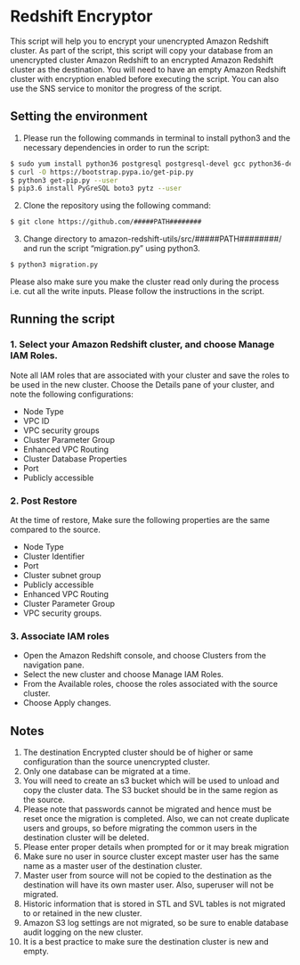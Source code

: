 # Redshift Encryptor

This script will help you to encrypt your unencrypted Amazon Redshift cluster. As part of the script, this script will copy your database from an unencrypted cluster Amazon Redshift to an encrypted Amazon Redshift cluster as the destination. You will need to have an empty Amazon Redshift cluster with encryption enabled before executing the script. You can also use the SNS service to monitor the progress of the script.


## Setting the environment

1. Please run the following commands in terminal to install python3 and the necessary dependencies in order to run the script:
```sh
$ sudo yum install python36 postgresql postgresql-devel gcc python36-devel libffi-devel
$ curl -O https://bootstrap.pypa.io/get-pip.py
$ python3 get-pip.py --user
$ pip3.6 install PyGreSQL boto3 pytz --user
```

2. Clone the repository using the following command:
```sh
$ git clone https://github.com/#####PATH########
```

3. Change directory to amazon-redshift-utils/src/#####PATH########/ and run the script “migration.py” using python3.
```sh
$ python3 migration.py
```
Please also make sure you make the cluster read only during the process i.e. cut all the write inputs.
Please follow the instructions in the script.


## Running the script

### 1. Select your Amazon Redshift cluster, and choose Manage IAM Roles.
Note all IAM roles that are associated with your cluster and save the roles to be used in the new cluster.
Choose the Details pane of your cluster, and note the following configurations:
- Node Type
- VPC ID
- VPC security groups
- Cluster Parameter Group
- Enhanced VPC Routing
- Cluster Database Properties
- Port
- Publicly accessible
 
### 2. Post Restore
At the time of restore, Make sure the following properties are the same compared to the source.
- Node Type
- Cluster Identifier
- Port
- Cluster subnet group
- Publicly accessible
- Enhanced VPC Routing
- Cluster Parameter Group
- VPC security groups.
 
### 3. Associate IAM roles
- Open the Amazon Redshift console, and choose Clusters from the navigation pane.
- Select the new cluster and choose Manage IAM Roles.
- From the Available roles, choose the roles associated with the source cluster.
- Choose Apply changes.


## Notes

1. The destination Encrypted cluster should be of higher or same configuration than the source unencrypted cluster.
2. Only one database can be migrated at a time.
3. You will need to create an s3 bucket which will be used to unload and copy the cluster data. The S3 bucket should be in the same region as the source.
4. Please note that passwords cannot be migrated and hence must be reset once the migration is completed. Also, we can not create duplicate users and groups, so before migrating the common users in the destination cluster will be deleted.
5. Please enter proper details when prompted for or it may break migration
6. Make sure no user in source cluster except master user has the same name as a master user of the destination cluster.
7. Master user from source will not be copied to the destination as the destination will have its own master user. Also, superuser will not be migrated.
8. Historic information that is stored in STL and SVL tables is not migrated to or retained in the new cluster.
9. Amazon S3 log settings are not migrated, so be sure to enable database audit logging on the new cluster.
10. It is a best practice to make sure the destination cluster is new and empty.
